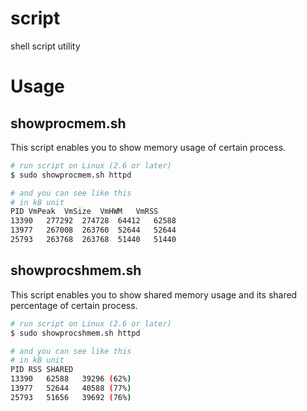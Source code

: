 script
======

shell script utility

# Usage

## showprocmem.sh

This script enables you to show memory usage of certain process.

```sh
# run script on Linux (2.6 or later)
$ sudo showprocmem.sh httpd

# and you can see like this
# in kB unit
PID	VmPeak	VmSize	VmHWM	VmRSS
13390	277292	274728	64412	62588
13977	267008	263760	52644	52644
25793	263768	263768	51440	51440
```

## showprocshmem.sh

This script enables you to show shared memory usage and its shared percentage of certain process.

```sh
# run script on Linux (2.6 or later)
$ sudo showprocshmem.sh httpd

# and you can see like this
# in kB unit
PID	RSS	SHARED
13390	62588	39296 (62%)
13977	52644	40588 (77%)
25793	51656	39692 (76%)
```
